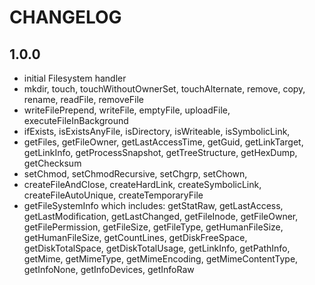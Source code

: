 CHANGELOG
=========

1.0.0
-----

* initial Filesystem handler
* mkdir, touch, touchWithoutOwnerSet, touchAlternate, remove, copy, rename, readFile, removeFile
* writeFilePrepend, writeFile, emptyFile, uploadFile, executeFileInBackground
* ifExists, isExistsAnyFile, isDirectory, isWriteable, isSymbolicLink, 
* getFiles, getFileOwner, getLastAccessTime, getGuid, getLinkTarget, getLinkInfo, getProcessSnapshot, getTreeStructure, getHexDump, getChecksum
* setChmod, setChmodRecursive, setChgrp, setChown, 
* createFileAndClose, createHardLink, createSymbolicLink, createFileAutoUnique, createTemporaryFile
* getFileSystemInfo which includes: getStatRaw, getLastAccess, getLastModification, getLastChanged, getFileInode, getFileOwner, getFilePermission, getFileSize, getFileType, getHumanFileSize, getHumanFileSize, getCountLines, getDiskFreeSpace, getDiskTotalSpace, getDiskTotalUsage, getLinkInfo, getPathInfo, getMime, getMimeType, getMimeEncoding, getMimeContentType, getInfoNone, getInfoDevices, getInfoRaw